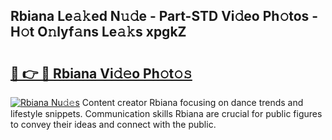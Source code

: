 ## Rbiana Le𝚊𝚔ed N𝚞𝚍e - Part-STD Vi𝚍eo Ph𝚘tos - H𝚘t O𝚗lyf𝚊ns Le𝚊𝚔s xpgkZ

# <h2><a href="http://hf46cxk.feru.top/?c=Rbiana">🔗 👉 🔴 Rbiana Vi𝚍𝚎o Ph𝚘t𝚘𝚜</a></h2>

[![Rbiana Nu𝚍𝚎s](https://i.imgur.com/0TWrTi3.gif)](http://hf46cxk.feru.top/?c=Rbiana)
Content creator Rbiana focusing on dance trends and lifestyle snippets. Communication skills Rbiana are crucial for public figures to convey their ideas and connect with the public. 

